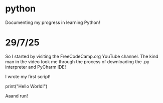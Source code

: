 # python
Documenting my progress in learning Python!

# 29/7/25
So I started by visiting the FreeCodeCamp.org YouTube channel.
The kind man in the video took me through the process of downloading the .py interpreter and PyCharm IDE!

I wrote my first script!

print("Hello World!")

Aaand run!
